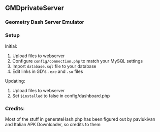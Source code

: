 ## GMDprivateServer
### Geometry Dash Server Emulator

### Setup

Initial:
1. Upload files to webserver
2. Configure `config/connection.php` to match your MySQL settings
3. Import `database.sql` file to your database
4. Edit links in GD's `.exe` and `.so` files

Updating:
1. Upload files to webserver
2. Set `$installed` to false in config/dashboard.php

### Credits:
Most of the stuff in generateHash.php has been figured out by pavlukivan and Italian APK Downloader, so credits to them